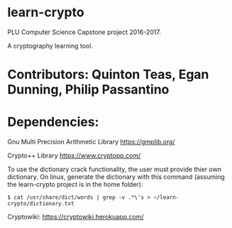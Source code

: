 # learn-crypto
PLU Computer Science Capstone project 2016-2017. 

A cryptography learning tool.


# Contributors: Quinton Teas, Egan Dunning, Philip Passantino

# Dependencies:
Gnu Multi Precision Arithmetic Library https://gmplib.org/

Crypto++ Library https://www.cryptopp.com/

To use the dictionary crack functionality, the user must provide
thier own dictionary. On linux, generate the dictionary with this
command (assuming the learn-crypto project is in the home folder): 

`$ cat /usr/share/dict/words | grep -v .*\'s > ~/learn-crypto/dictionary.txt`


Cryptowiki: https://cryptowiki.herokuapp.com/

